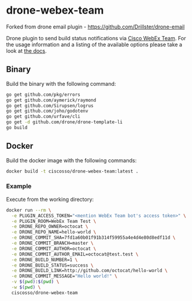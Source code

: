 # drone-webex-team

Forked from drone email plugin - https://github.com/Drillster/drone-email

Drone plugin to send build status notifications via [Cisco WebEx Team](https://www.webex.com/products/teams/index.html). For the usage information and a listing of the available options please take a look at [the docs](DOCS.md).

## Binary

Build the binary with the following command:

```sh
go get github.com/pkg/errors
go get github.com/aymerick/raymond
go get github.com/Sirupsen/logrus
go get github.com/joho/godotenv
go get github.com/urfave/cli
go get -d github.com/drone/drone-template-li
go build
```

## Docker

Build the docker image with the following commands:

```sh
docker build -t ciscosso/drone-webex-team:latest .
```

### Example
Execute from the working directory:

```sh
docker run --rm \
  -e PLUGIN_ACCESS_TOKEN="<mention WebEx Team bot's access token>" \
  -e PLUGIN_ROOM=WebEx Team Test \
  -e DRONE_REPO_OWNER=octocat \
  -e DRONE_REPO_NAME=hello-world \
  -e DRONE_COMMIT_SHA=7fd1a60b01f91b314f59955a4e4d4e80d8edf11d \
  -e DRONE_COMMIT_BRANCH=master \
  -e DRONE_COMMIT_AUTHOR=octocat \
  -e DRONE_COMMIT_AUTHOR_EMAIL=octocat@test.test \
  -e DRONE_BUILD_NUMBER=1 \
  -e DRONE_BUILD_STATUS=success \
  -e DRONE_BUILD_LINK=http://github.com/octocat/hello-world \
  -e DRONE_COMMIT_MESSAGE="Hello world!" \
  -v $(pwd):$(pwd) \
  -w $(pwd) \
  ciscosso/drone-webex-team
```
